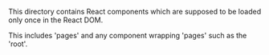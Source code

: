 This directory contains React components which are supposed to be loaded only once in the React DOM.

This includes 'pages' and any component wrapping 'pages' such as the 'root'.